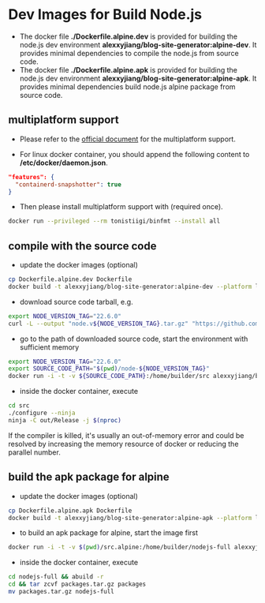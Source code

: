 # Dev Images for Build Node.js
* The docker file **./Dockerfile.alpine.dev** is provided for building the node.js dev environment **alexxyjiang/blog-site-generator:alpine-dev**. It provides minimal dependencies to compile the node.js from source code.
* The docker file **./Dockerfile.alpine.apk** is provided for building the node.js dev environment **alexxyjiang/blog-site-generator:alpine-apk**. It provides minimal dependencies build node.js alpine package from source code.

## multiplatform support
* Please refer to the [official document](https://docs.docker.com/build/guide/multi-platform/) for the multiplatform support.

* For linux docker container, you should append the following content to **/etc/docker/daemon.json**.
```json
"features": {
  "containerd-snapshotter": true
}
```

* Then please install multiplatform support with (required once).
```sh
docker run --privileged --rm tonistiigi/binfmt --install all
```

## compile with the source code
* update the docker images (optional)
```sh
cp Dockerfile.alpine.dev Dockerfile
docker build -t alexxyjiang/blog-site-generator:alpine-dev --platform linux/amd64,linux/arm64 .
```

* download source code tarball, e.g.
```sh
export NODE_VERSION_TAG="22.6.0"
curl -L --output "node.v${NODE_VERSION_TAG}.tar.gz" "https://github.com/nodejs/node/archive/refs/tags/v${NODE_VERSION_TAG}.tar.gz" && tar zxvf "node.v${NODE_VERSION_TAG}.tar.gz"
```

* go to the path of downloaded source code, start the environment with sufficient memory
```sh
export NODE_VERSION_TAG="22.6.0"
export SOURCE_CODE_PATH="$(pwd)/node-${NODE_VERSION_TAG}"
docker run -i -t -v ${SOURCE_CODE_PATH}:/home/builder/src alexxyjiang/blog-site-generator:alpine-dev
```

* inside the docker container, execute
```sh
cd src
./configure --ninja
ninja -C out/Release -j $(nproc)
```
If the compiler is killed, it's usually an out-of-memory error and could be resolved by increasing the memory resource of docker or reducing the parallel number.

## build the apk package for alpine
* update the docker images (optional)
```sh
cp Dockerfile.alpine.apk Dockerfile
docker build -t alexxyjiang/blog-site-generator:alpine-apk --platform linux/amd64,linux/arm64 .
```

* to build an apk package for alpine, start the image first
```sh
docker run -i -t -v $(pwd)/src.alpine:/home/builder/nodejs-full alexxyjiang/blog-site-generator:alpine-apk
```

* inside the docker container, execute
```sh
cd nodejs-full && abuild -r
cd && tar zcvf packages.tar.gz packages
mv packages.tar.gz nodejs-full
```
